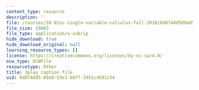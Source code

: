 ```yaml
---
content_type: resource
description: ''
file: /courses/18-01sc-single-variable-calculus-fall-2010/6d874dd509a853e3bbff2951c4581c54_1424365.vtt
file_size: 19803
file_type: application/x-subrip
hide_download: true
hide_download_original: null
learning_resource_types: []
license: https://creativecommons.org/licenses/by-nc-sa/4.0/
ocw_type: OCWFile
resourcetype: Other
title: 3play caption file
uid: 6d874dd5-09a8-53e3-bbff-2951c4581c54
---
```


